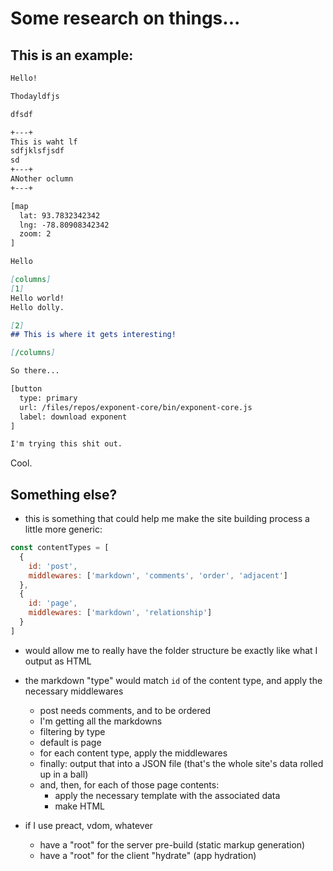 # Some research on things...

## This is an example:

```markdown
Hello!

Thodayldfjs

dfsdf

+---+
This is waht lf
sdfjklsfjsdf
sd
+---+
ANother oclumn
+---+

[map
  lat: 93.7832342342
  lng: -78.80908342342
  zoom: 2
]

Hello

[columns]
[1]
Hello world!
Hello dolly.

[2]
## This is where it gets interesting!

[/columns]

So there...

[button
  type: primary
  url: /files/repos/exponent-core/bin/exponent-core.js
  label: download exponent
]

I'm trying this shit out.
```

Cool.


## Something else?

- this is something that could help me make the site building process a little more generic:

```js
const contentTypes = [
  {
    id: 'post',
    middlewares: ['markdown', 'comments', 'order', 'adjacent']
  },
  {
    id: 'page',
    middlewares: ['markdown', 'relationship']
  }
]
```

- would allow me to really have the folder structure be exactly like what I output as HTML
- the markdown "type" would match `id` of the content type, and apply the necessary middlewares
  - post needs comments, and to be ordered
  - I'm getting all the markdowns
  - filtering by type
  - default is page
  - for each content type, apply the middlewares
  - finally: output that into a JSON file (that's the whole site's data rolled up in a ball)
  - and, then, for each of those page contents:
    - apply the necessary template with the associated data
    - make HTML

- if I use preact, vdom, whatever
  - have a "root" for the server pre-build (static markup generation)
  - have a "root" for the client "hydrate" (app hydration)

